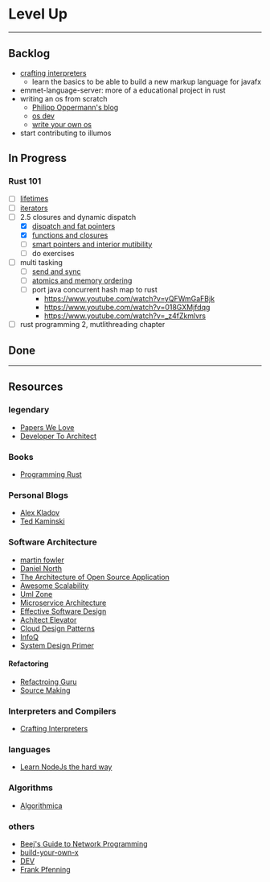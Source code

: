 # Level Up

---

## Backlog

- [crafting interpreters](https://craftinginterpreters.com/)
  - learn the basics to be able to build a new markup language for javafx
- emmet-language-server: more of a educational project in rust
- writing an os from scratch
  - [Philipp Oppermann's blog](https://os.phil-opp.com/)
  - [os dev](./os-dev.pdf)
  - [write your own os](https://www.youtube.com/watch?v=1rnA6wpF0o4&list=PLHh55M_Kq4OApWScZyPl5HhgsTJS9MZ6M)
- start contributing to illumos

## In Progress

### Rust 101

- [ ] [lifetimes](https://www.youtube.com/watch?v=rAl-9HwD858)
- [ ] [iterators](https://www.youtube.com/watch?v=yozQ9C69pNs)
- [ ] 2.5 closures and dynamic dispatch
  - [x] [dispatch and fat pointers](https://www.youtube.com/watch?v=xcygqF5LVmM)
  - [x] [functions and closures](https://www.youtube.com/watch?v=tNzCj8691LE)
  - [ ] [smart pointers and interior mutibility](https://www.youtube.com/watch?v=8O0Nt9qY_vo)
  - [ ] do exercises
- [ ] multi tasking
  - [ ] [send and sync](https://www.youtube.com/watch?v=yOezcP-XaIw)
  - [ ] [atomics and memory ordering](https://www.youtube.com/watch?v=rMGWeSjctlY)
  - [ ] port java concurrent hash map to rust
    - https://www.youtube.com/watch?v=yQFWmGaFBjk
    - https://www.youtube.com/watch?v=018GXMjfdqg
    - https://www.youtube.com/watch?v=_z4fZkmlvrs
- [ ] rust programming 2, mutlithreading chapter

## Done

---

## Resources

### legendary

- [Papers We Love](https://github.com/papers-we-love/papers-we-love)
- [Developer To Architect](https://www.developertoarchitect.com/)

### Books

- [Programming Rust](https://www.amazon.de/-/en/Jim-Blandy/dp/1492052590)

### Personal Blogs

- [Alex Kladov](https://matklad.github.io/)
- [Ted Kaminski](https://www.tedinski.com/archive/)

### Software Architecture

- [martin fowler](https://www.martinfowler.com)
- [Daniel North](https://dannorth.net/blog/)
- [The Architecture of Open Source Application](https://aosabook.org/en/)
- [Awesome Scalability](https://github.com/binhnguyennus/awesome-scalability?tab=readme-ov-file)
- [Uml Zone](https://www.umlzone.com/)
- [Microservice Architecture](https://microservices.io/)
- [Effective Software Design](https://effectivesoftwaredesign.com/)
- [Achitect Elevator](https://architectelevator.com/)
- [Cloud Design Patterns](https://learn.microsoft.com/en-us/azure/architecture/patterns/)
- [InfoQ](https://www.infoq.com/architecture/)
- [System Design Primer](https://github.com/donnemartin/system-design-primer)

#### Refactoring

- [Refactroing Guru](https://refactoring.guru)
- [Source Making](https://sourcemaking.com/)

### Interpreters and Compilers

- [Crafting Interpreters](https://craftinginterpreters.com/)

### languages

- [Learn NodeJs the hard way](https://github.com/ishtms/learn-nodejs-hard-way/blob/master/chapters/ch00-nodejs-faster-than-you-think.md)

### Algorithms

- [Algorithmica](https://en.algorithmica.org/)

### others

- [Beej's Guide to Network Programming](https://beej.us/guide/bgnet/)
- [build-your-own-x](https://github.com/codecrafters-io/build-your-own-x)
- [DEV](https://dev.to/)
- [Frank Pfenning](http://www.cs.cmu.edu/~fp/)
